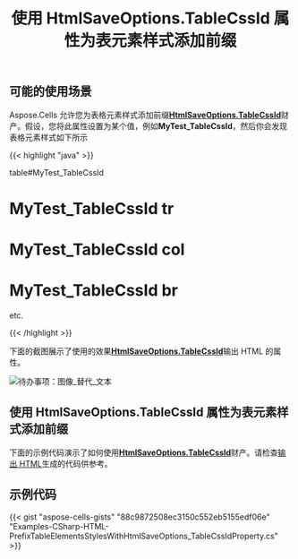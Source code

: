 ﻿---
title: 使用 HtmlSaveOptions.TableCssId 属性为表元素样式添加前缀
type: docs
weight: 110
url: /zh/net/prefix-table-elements-styles-with-htmlsaveoptions-tablecssid-property/
---
## **可能的使用场景**

Aspose.Cells 允许您为表格元素样式添加前缀[**HtmlSaveOptions.TableCssId**](https://reference.aspose.com/cells/net/aspose.cells/htmlsaveoptions/properties/tablecssid)财产。假设，您将此属性设置为某个值，例如**MyTest_TableCssId**，然后你会发现表格元素样式如下所示

{{< highlight "java" >}}

 table#MyTest_TableCssId

# MyTest_TableCssId tr

# MyTest_TableCssId col

# MyTest_TableCssId br

etc.

{{< /highlight >}}

下面的截图展示了使用的效果[**HtmlSaveOptions.TableCssId**](https://reference.aspose.com/cells/net/aspose.cells/htmlsaveoptions/properties/tablecssid)输出 HTML 的属性。

![待办事项：图像_替代_文本](prefix-table-elements-styles-with-htmlsaveoptions-tablecssid-property_1.png)

## **使用 HtmlSaveOptions.TableCssId 属性为表元素样式添加前缀**

下面的示例代码演示了如何使用[**HtmlSaveOptions.TableCssId**](https://reference.aspose.com/cells/net/aspose.cells/htmlsaveoptions/properties/tablecssid)财产。请检查[输出 HTML](60489790.zip)生成的代码供参考。

## **示例代码**

{{< gist "aspose-cells-gists" "88c9872508ec3150c552eb5155edf06e" "Examples-CSharp-HTML-PrefixTableElementsStylesWithHtmlSaveOptions_TableCssIdProperty.cs" >}}
